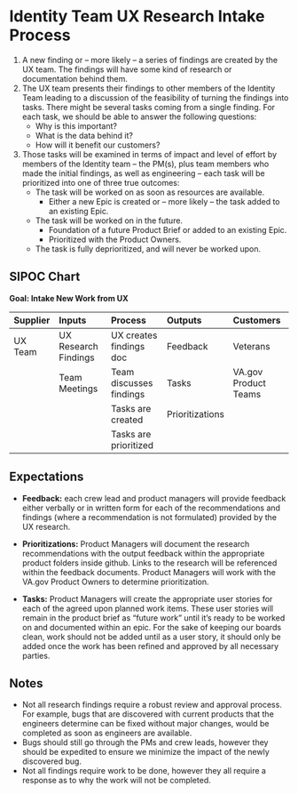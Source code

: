# Identity Team UX Research Intake Process

1. A new finding or – more likely –  a series of findings are created by the UX team. The findings will have some kind of research or documentation behind them.  
2. The UX team presents their findings to other members of the Identity Team  leading to a discussion of the feasibility of turning the findings into tasks.  There might be several tasks coming from a single finding. For each task, we should be able to answer the following questions:
   - Why is this important?	
   - What is the data behind it?
   - How will it benefit our customers?
3. Those tasks will be examined in terms of impact and level of effort by members of the Identity team – the PM(s), plus team members who made the initial findings, as well as engineering – each task will be prioritized into one of three true outcomes:
   - The task will be worked on as soon as resources are available.  
     - Either a new Epic is created or – more likely – the task added to an existing Epic.
   - The task will be worked on in the future.
     - Foundation of a future Product Brief or added to an existing Epic.
     - Prioritized with the Product Owners.
   - The task is fully deprioritized, and will never be worked upon.
  
## SIPOC Chart
**Goal: Intake New Work from UX**

| Supplier  | Inputs     | Process | Outputs | Customers | 
| :------------- |:------------- | :----- | :----- |  :----- |
| UX Team | UX Research Findings   | UX creates findings doc | Feedback  | Veterans | 
|  | Team Meetings  | Team discusses findings | Tasks  | VA.gov Product Teams | 
|  |  | Tasks are created | Prioritizations |  | 
|  |  | Tasks are prioritized |  |  | 
  
## Expectations
- **Feedback:** each crew lead and product managers will provide feedback either verbally or in written form for each of the recommendations and findings (where a recommendation is not formulated) provided by the UX research.

- **Prioritizations:** Product Managers will document the research recommendations with the output feedback within the appropriate product folders inside github. Links to the research will be referenced within the feedback documents. Product Managers will work with the VA.gov Product Owners to determine prioritization.

- **Tasks:** Product Managers will create the appropriate user stories for each of the agreed upon planned work items. These user stories will remain in the product brief as “future work” until it’s ready to be worked on and documented within an epic. For the sake of keeping our boards clean, work should not be added until as a user story, it should only be added once the work has been refined and approved by all necessary parties.

## Notes
- Not all research findings require a robust review and approval process. For example, bugs that are discovered with current products that the engineers determine can be fixed without major changes, would be completed as soon as engineers are available. 
- Bugs should still go through the PMs and crew leads, however they should be expedited to ensure we minimize the impact of the newly discovered bug.
- Not all findings require work to be done, however they all require a response as to why the work will not be completed.


